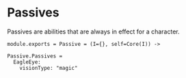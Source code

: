 Passives
========

Passives are abilities that are always in effect for a character.

    module.exports = Passive = (I={}, self=Core(I)) ->

    Passive.Passives =
      EagleEye:
        visionType: "magic"
